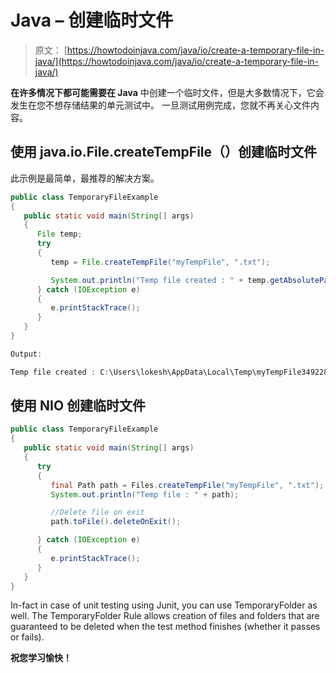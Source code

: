 # Java – 创建临时文件

> 原文： [https://howtodoinjava.com/java/io/create-a-temporary-file-in-java/](https://howtodoinjava.com/java/io/create-a-temporary-file-in-java/)

**在许多情况下都可能需要在 Java** 中创建一个临时文件，但是大多数情况下，它会发生在您不想存储结果的单元测试中。 一旦测试用例完成，您就不再关心文件内容。

## 使用 java.io.File.createTempFile（）创建临时文件

此示例是最简单，最推荐的解决方案。

```java
public class TemporaryFileExample
{
   public static void main(String[] args)
   {
      File temp;
      try
      {
         temp = File.createTempFile("myTempFile", ".txt");

         System.out.println("Temp file created : " + temp.getAbsolutePath());
      } catch (IOException e)
      {
         e.printStackTrace();
      }
   }
}

Output:

Temp file created : C:\Users\lokesh\AppData\Local\Temp\myTempFile3492283537103788196.txt

```

## 使用 NIO 创建临时文件

```java
public class TemporaryFileExample
{
   public static void main(String[] args)
   {
      try
      {
         final Path path = Files.createTempFile("myTempFile", ".txt");
         System.out.println("Temp file : " + path);

         //Delete file on exit
         path.toFile().deleteOnExit();

      } catch (IOException e)
      {
         e.printStackTrace();
      }
   }
}

```

In-fact in case of unit testing using Junit, you can use TemporaryFolder as well. The TemporaryFolder Rule allows creation of files and folders that are guaranteed to be deleted when the test method finishes (whether it passes or fails).

**祝您学习愉快！**